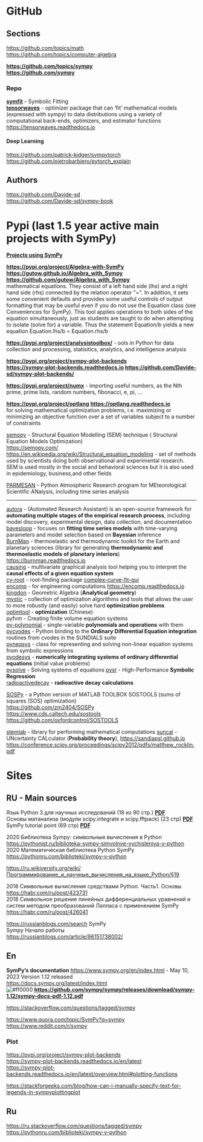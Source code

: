 # GitHub
## Sections
https://github.com/topics/math            
https://github.com/topics/computer-algebra                  

**https://github.com/topics/sympy**                   
**https://github.com/sympy**                   

### Repo 
**[symfit](https://github.com/tBuLi/symfit)** - Symbolic Fitting               
**[tensorwaves](https://github.com/ComPWA/tensorwaves)** -  optimizer package that can ‘fit’ mathematical models (expressed with sympy) to data distributions using a variety of computational back-ends, optimizers, and estimator functions            
https://tensorwaves.readthedocs.io                    

#### Deep Learning 
https://github.com/patrick-kidger/sympytorch                  
https://github.com/pietrobarbiero/pytorch_explain                         

## Authors                       
https://github.com/Davide-sd                 
https://github.com/Davide-sd/sympy-book                        

# Pypi (last 1.5 year active main projects with SymPy)                                       
**[Projects using SymPy](https://www.sympy.org/en/index.html)**                  
              
**https://pypi.org/project/Algebra-with-SymPy**     
**https://gutow.github.io/Algebra_with_Sympy**      **https://github.com/gutow/Algebra_with_Sympy**         
mathematical equations. They consist of a left hand side (lhs) and a right hand side (rhs) connected by the relation operator "=". 
In addition, it sets some convenient defaults and provides some useful controls of output formatting that may be useful even 
if you do not use the Equation class (see Conveniences for SymPy).
This tool applies operations to both sides of the equation simultaneously, 
just as students are taught to do when attempting to isolate (solve for) a variable. 
Thus the statement Equation/b yields a new equation Equation.lhs/b = Equation.rhs/b

**https://pypi.org/project/analysistoolbox/** - ools in Python for data collection and processing, statisitics, analytics, and intelligence analysis                

**https://pypi.org/project/sympy-plot-backends**                          
**https://sympy-plot-backends.readthedocs.io           https://github.com/Davide-sd/sympy-plot-backends/**             

**https://pypi.org/project/numx** - importing useful numbers, as the Nth prime, prime lists, random numbers, fibonacci, e, pi, ...

 **https://pypi.org/project/optlang    https://optlang.readthedocs.io**         
 for solving mathematical optimization problems, i.e. maximizing or minimizing an objective function over a set of variables subject to a number of constraints               

[semopy](https://pypi.org/project/semopy/) - Structural Equation Modelling (SEM) technique ( Structural Equation Models Optimization)             
https://semopy.com/                
https://en.wikipedia.org/wiki/Structural_equation_modeling - set of methods used by scientists doing both observational and experimental research.              
SEM is used mostly in the social and behavioral sciences but it is also used in epidemiology, business,and other fields                       
               
[PARMESAN](https://pypi.org/project/parmesan/) - Python Atmospheric Research program for MEteorological Scientific ANalysis,  including time series analysis                
- - -                   


[autora](https://pypi.org/project/autora) - (Automated Research Assistant) is an open-source framework for **automating multiple stages of the empirical research process**, including model discovery, experimental design, data collection, and documentation              
[bayesloop](https://pypi.org/project/bayesloop/) - focuses on **fitting time series models** with time-varying parameters and model selection based on **Bayesian** inference            
[BurnMan](https://pypi.org/project/burnman/) -  thermoelastic and thermodynamic toolkit for the Earth and planetary sciences (library for generating **thermodynamic and thermoelastic models of planetary interiors**)                    https://burnman.readthedocs.io                          
[causing](https://pypi.org/project/causing/) -  multivariate graphical analysis tool helping you to interpret the **causal effects of a given equation system**                 
[cy-root](https://pypi.org/project/cy-root/) -  root-finding package
[complex-curve-fit-gui](https://pypi.org/project/complex-curve-fit-gui/)                   
[encomp](https://pypi.org/project/encomp) -  for engineering computations                     https://encomp.readthedocs.io                        
[kingdon](https://pypi.org/project/kingdon/) - Geometric Algebra (**Analytical geometry**)                               
[mystic](https://pypi.org/project/mystic/) - collection of optimization algorithms and tools that allows the user to more robustly (and easily) solve hard **optimization problems**                        
[optimtool](https://pypi.org/project/optimtool/) - **optimization** (Chinese)                           
pyfvm - Creating finite volume equation systems                         
[py-polynomial](https://pypi.org/project/py-polynomial/) - single-variable **polynomials and operations** with them                                           
[pycvodes](https://pypi.org/project/pycvodes) -  Python binding to the **Ordinary Differential Equation integration** routines from cvodes in the SUNDIALS suite                 
[pyneqsys](https://pypi.org/project/pyneqsys/) -  class for representing and solving non-linear equation systems from symbolic expressions                      
[pyodesys](https://pypi.org/project/pyodesys) - **numerically integrating systems of ordinary differential equations** (initial value problems)                 
[pysolve](https://pypi.org/project/pysolve/) - Solving systems of equations
[pysr](https://pypi.org/project/pysr/) -  High-Performance **Symbolic Regression**                        
[radioactivedecay](https://pypi.org/project/radioactivedecay/)  - **radioactive decay calculations**      

[SOSPy](https://pypi.org/project/SOSPy) -  a Python version of MATLAB TOOLBOX SOSTOOLS (sums of squares (SOS) optimization)                                  
https://github.com/zm2404/SOSPy                
https://www.cds.caltech.edu/sostools                   
https://github.com/oxfordcontrol/SOSTOOLS                         

[stemlab](https://pypi.org/project/stemlab/) - library for performing mathematical computations
[suncal](https://pypi.org/project/suncal/) -  UNcertainty CALculator (**Probability theory**),   https://sandiapsl.github.io  https://conference.scipy.org/proceedings/scipy2012/pdfs/matthew_rocklin.pdf                                 




# Sites    
## RU - Main sources
Язык Python 3 для научных исследований (18 из 90 стр.) [**PDF**](http://vgupetrova.ru/wp-content/uploads/2019/11/SymPy2017.pdf)               
Основы матанализа (модули scipy.integrate и scipy.fftpack) (23 стр) [**PDF**](http://www.osc.phys.msu.ru/mediawiki/upload/Khalili/calculus.pdf)            
SymPy tutorial point (69 стр) [**PDF**](https://www.tutorialspoint.com/sympy/sympy_tutorial.pdf)                      

2020 Библиотека Sympy: символьные вычисления в Python             
https://pythonist.ru/biblioteka-sympy-simvolnye-vychisleniya-v-python           
2020 Математическая библиотека Python SymPy            
https://pythonru.com/biblioteki/sympy-v-python              

https://ru.wikiversity.org/wiki/Программирование_и_научные_вычисления_на_языке_Python/§19              

2018 Символьные вычисления средствами Python. Часть1. Основы                    
https://habr.com/ru/post/423731                
2018 Символьное решение линейных дифференциальных уравнений и систем методом преобразований Лапласа c применением SymPy             
https://habr.com/ru/post/426041                 

https://russianblogs.com/search SymPy                  
Sympy Начало работы          
https://russianblogs.com/article/96151738002/              

## En
**SymPy’s documentation**
https://www.sympy.org/en/index.html - May 10, 2023 Version 1.12 released          
https://docs.sympy.org/latest/index.html          
![#ff0000](https://placehold.co/15x15/ff0000/ff0000.png) **https://github.com/sympy/sympy/releases/download/sympy-1.12/sympy-docs-pdf-1.12.pdf**

https://stackoverflow.com/questions/tagged/sympy                    
        
https://www.quora.com/topic/SymPy?q=sympy        
https://www.reddit.com/r/sympy          

### Plot
https://pypi.org/project/sympy-plot-backends             
https://sympy-plot-backends.readthedocs.io/en/latest                
https://sympy-plot-backends.readthedocs.io/en/latest/overview.html#plotting-functions                

https://stackforgeeks.com/blog/how-can-i-manually-specify-text-for-legends-in-sympyplottingplot                 


## Ru       
https://ru.stackoverflow.com/questions/tagged/sympy               
https://pythonru.com/biblioteki/sympy-v-python               


